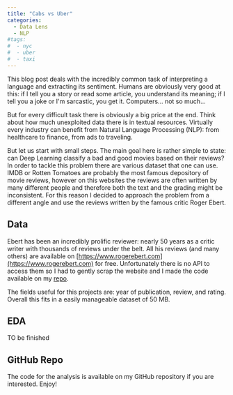 ```yaml
---
title: "Cabs vs Uber"
categories:
  - Data Lens
  - NLP
#tags:
#  - nyc
#  - uber
#  - taxi
---
```


This blog post deals with the incredibly common task of interpreting a language and extracting its sentiment. Humans are obviously very good at this: if I tell you a story or read some article, you understand its meaning; if I tell you a joke or I'm sarcastic, you get it. Computers... not so much...

But for every difficult task there is obviously a big price at the end. Think about how much unexploited data there is in textual resources. Virtually every industry can benefit from Natural Language Processing (NLP): from healthcare to finance, from ads to traveling.

But let us start with small steps. The main goal here is rather simple to state: can Deep Learning classify a bad and good movies based on their reviews? In order to tackle this problem there are various dataset that one can use. IMDB or Rotten Tomatoes are probably the most famous depository of movie reviews, however on this websites the reviews are often written by many different people and therefore both the text and the grading might be inconsistent. For this reason I decided to approach the problem from a different angle and use the reviews written by the famous critic Roger Ebert.

## Data

Ebert has been an incredibly prolific reviewer: nearly 50 years as a critic writer with thousands of reviews under the belt. All his reviews (and many others) are available on [https://www.rogerebert.com](https://www.rogerebert.com) for free. Unfortunately there is no API to access them so I had to gently scrap the website and I made the code available on my [repo](https://github.com/gt987/A-good-movie).

The fields useful for this projects are: year of publication, review, and rating. Overall this fits in a easily manageable dataset of 50 MB.

## EDA

TO be finished

## GitHub Repo

The code for the analysis is available on my GitHub repository if you are interested. Enjoy!
